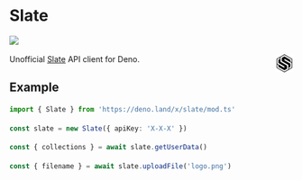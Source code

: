 # Slate

[![][docs-badge]][docs]

Unofficial [Slate](https://slate.host) API client for Deno. <img align="right" src="logo.png" />

## Example

```ts
import { Slate } from 'https://deno.land/x/slate/mod.ts'

const slate = new Slate({ apiKey: 'X-X-X' })

const { collections } = await slate.getUserData()

const { filename } = await slate.uploadFile('logo.png')
```

[docs-badge]: https://img.shields.io/github/v/release/deno-libs/node_http?color=yellow&label=Docs&logo=deno&style=flat-square
[docs]: https://doc.deno.land/https/deno.land/x/node_http/mod.ts
